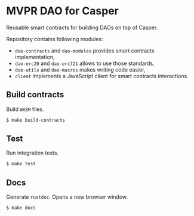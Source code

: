 # MVPR DAO for Casper

Reusable smart contracts for building DAOs on top of Casper.

Repository contains following modules:
- `dao-contracts` and `dao-modules` provides smart contracts implementation,
- `dao-erc20` and `dao-erc721` allows to use those standards,
- `dao-utils` and `dao-macros` makes writing code easier,
- `client` implements a JavaScript client for smart contracts interactions.

## Build contracts
Build `WASM` files.

```bash
$ make build-contracts
```

## Test
Run integration tests.

```bash
$ make test
```

## Docs
Generate `rustdoc`. Opens a new browser window.
```bash
$ make docs
```
